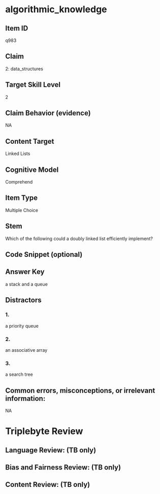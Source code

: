 # algorithmic_knowledge

## Item ID
q983

## Claim
2: data_structures

## Target Skill Level
2

## Claim Behavior (evidence)
NA

## Content Target
Linked Lists

## Cognitive Model
Comprehend

## Item Type
Multiple Choice

## Stem
Which of the following could a doubly linked list efficiently implement?

## Code Snippet (optional)


## Answer Key
a stack and a queue

## Distractors

### 1.
a priority queue

### 2.
an associative array

### 3.
a search tree

## Common errors, misconceptions, or irrelevant information:
NA

# Triplebyte Review


## Language Review: (TB only)


## Bias and Fairness Review: (TB only)


## Content Review: (TB only)

